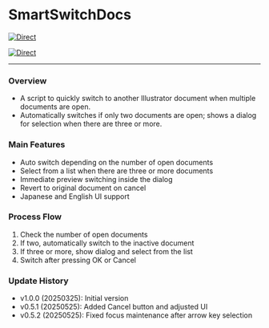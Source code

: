 # SmartSwitchDocs

[![Direct](https://img.shields.io/badge/Direct%20Link-SmartSwitchDocs.jsx-ffcc00.svg)](https://github.com/swwwitch/illustrator-scripts/blob/master/jsx/document/SmartSwitchDocs.jsx)

[![Direct](https://img.shields.io/badge/Back%20to%20home-All%20scripts-cccccc.svg)](https://github.com/swwwitch/illustrator-scripts/blob/master/README.md)

---

### Overview

- A script to quickly switch to another Illustrator document when multiple documents are open.
- Automatically switches if only two documents are open; shows a dialog for selection when there are three or more.

### Main Features

- Auto switch depending on the number of open documents
- Select from a list when there are three or more documents
- Immediate preview switching inside the dialog
- Revert to original document on cancel
- Japanese and English UI support

### Process Flow

1. Check the number of open documents
2. If two, automatically switch to the inactive document
3. If three or more, show dialog and select from the list
4. Switch after pressing OK or Cancel

### Update History

- v1.0.0 (20250325): Initial version
- v0.5.1 (20250525): Added Cancel button and adjusted UI
- v0.5.2 (20250525): Fixed focus maintenance after arrow key selection
